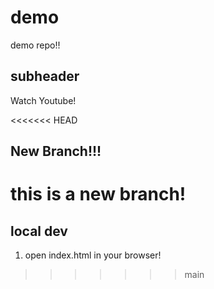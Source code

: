 # demo
demo repo!!

## subheader

Watch Youtube!

<<<<<<< HEAD
## New Branch!!!

this is a new branch!
=======
## local dev

1. open index.html in your browser!
>>>>>>> main

